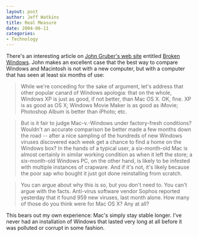 ```yaml
--- 
layout: post
author: Jeff Watkins
title: Real Measure
date: 2004-06-11
categories: 
- Technology
---
```


There's an interesting article on <a href="http://daringfireball.net">John Gruber's web site</a> entitled <a href="http://daringfireball.net/2004/06/broken_windows">Broken Windows</a>. John makes an excellent case that the best way to compare Windows and Macintosh is not with a new computer, but with a computer that has seen at least six months of use:

> While we're conceding for the sake of argument, let's
> address that other popular canard of Windows apologia:
> that on the whole, Windows XP is just as good, if not
> better, than Mac OS X. OK, fine. XP is as good as OS X;
> Windows Movie Maker is as good as iMovie; Photoshop Album
> is better than iPhoto; etc.

> But is it fair to judge Mac-v.-Windows under
> factory-fresh conditions? Wouldn't an accurate comparison
> be better made a few months down the road -- after a nice
> sampling of the hundreds of new Windows viruses
> discovered each week get a chance to find a home on the
> Windows box? In the hands of a typical user, a
> six-month-old Mac is almost certainly in similar working
> condition as when it left the store; a six-month-old
> Windows PC, on the other hand, is likely to be infested
> with multiple instances of crapware. And if it's not,
> it's likely because the poor sap who bought it just got
> done reinstalling from scratch.

> You can argue about why this is so, but you don't need
> to. You can't argue with the facts. Anti-virus software
> vendor Sophos reported yesterday that it found 959 new
> viruses, last month alone. How many of those do you think
> were for Mac OS X? Any at all?

This bears out my own experience: Mac's simply stay stable longer. I've never had an installation of Windows that lasted very long at all before it was polluted or corrupt in some fashion.
